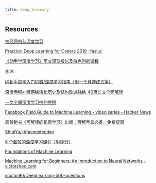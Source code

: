 ```yaml
---
title: deep_learning
---
```


## Resources

[神经网络与深度学习](https://nndl.github.io/)

[Practical Deep Learning for Coders 2019 · fast.ai](https://www.fast.ai/2019/01/24/course-v3/)

[](https://www.bilibili.com/video/av21824978)

[《动手学深度学习》英文预览版以及伯克利新课程](https://zhuanlan.zhihu.com/p/51116055)

李沐

[纯新手自学入门机器/深度学习指南（附一个月速成方案）](https://zhuanlan.zhihu.com/p/37349519)

[深度卷积神经网络演化历史及结构改进脉络-40页长文全面解读](https://zhuanlan.zhihu.com/p/36765623)

[一文全解深度学习中的卷积](https://zhuanlan.zhihu.com/p/36742352)

[Facebook Field Guide to Machine Learning - video series - Hacker News](https://news.ycombinator.com/item?id=17707292)

[高赞新书《可解释的机器学习》出版：理解黑盒必备，免费资源](https://mp.weixin.qq.com/s?__biz=MzIzNjc1NzUzMw%3D%3D&mid=2247515087&idx=3&sn=b4374c97ecb246d579b88c6fe3123ac3#%E2%80%9CWow%EF%BC%81%E2%80%9D)

[ShiqiYu/libfacedetection](https://github.com/ShiqiYu/libfacedetection)

[8 个超赞的深度学习课程（附评分）](https://zhuanlan.zhihu.com/p/43831189)

[Foundations of Machine Learning](https://bloomberg.github.io/foml/#home)

[Machine Learning for Beginners: An Introduction to Neural Networks - victorzhou.com](https://victorzhou.com/blog/intro-to-neural-networks/)

[scutan90/DeepLearning-500-questions](https://github.com/scutan90/DeepLearning-500-questions)